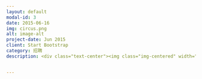 ```yaml
---
layout: default
modal-id: 3
date: 2015-06-16
img: circus.png
alt: image-alt
project-date: Jun 2015
client: Start Bootstrap
category: 招聘
description: <div class="text-center"><img class="img-centered" width="714" height="534" alt="A photo of Subtitle Group"  src="http://openmindclub.qiniudn.com/Yixuan/image/resume.jpg"></div>


---
```

